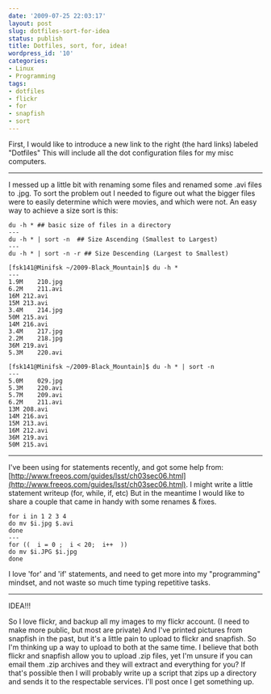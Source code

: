 ```yaml
---
date: '2009-07-25 22:03:17'
layout: post
slug: dotfiles-sort-for-idea
status: publish
title: Dotfiles, sort, for, idea!
wordpress_id: '10'
categories:
- Linux
- Programming
tags:
- dotfiles
- flickr
- for
- snapfish
- sort
---
```


First, I would like to introduce a new link to the right (the hard links) labeled "Dotfiles" This will include all the dot configuration files for my misc computers.

------

I messed up a little bit with renaming some files and renamed some .avi files to .jpg. To sort the problem out I needed to figure out what the bigger files were to easily determine which were movies, and which were not. An easy way to achieve a size sort is this:

    
    du -h * ## basic size of files in a directory
    ---
    du -h * | sort -n  ## Size Ascending (Smallest to Largest)
    ---
    du -h * | sort -n -r ## Size Descending (Largest to Smallest)
    
    [fsk141@Minifsk ~/2009-Black_Mountain]$ du -h *
    ---
    1.9M	210.jpg
    6.2M	211.avi
    16M	212.avi
    15M	213.avi
    3.4M	214.jpg
    50M	215.avi
    14M	216.avi
    3.4M	217.jpg
    2.2M	218.jpg
    36M	219.avi
    5.3M	220.avi
    
    [fsk141@Minifsk ~/2009-Black_Mountain]$ du -h * | sort -n
    ---
    5.0M	029.jpg
    5.3M	220.avi
    5.7M	209.avi
    6.2M	211.avi
    13M	208.avi
    14M	216.avi
    15M	213.avi
    16M	212.avi
    36M	219.avi
    50M	215.avi


------

I've been using for statements recently, and got some help from: [http://www.freeos.com/guides/lsst/ch03sec06.html](http://www.freeos.com/guides/lsst/ch03sec06.html). I might write a little statement writeup (for, while, if, etc) But in the meantime I would like to share a couple that came in handy with some renames & fixes.

    
    for i in 1 2 3 4
    do mv $i.jpg $.avi
    done
    ---
    for ((  i = 0 ;  i < 20;  i++  ))
    do mv $i.JPG $i.jpg
    done


I love 'for' and 'if' statements, and need to get more into my "programming" mindset, and not waste so much time typing repetitive tasks.

------

IDEA!!!

So I love flickr, and backup all my images to my flickr account. (I need to make more public, but most are private) And I've printed pictures from snapfish in the past, but it's a little pain to upload to flickr and snapfish. So I'm thinking up a way to upload to both at the same time. I believe that both flickr and snapfish allow you to upload .zip files, yet I'm unsure if you can email them .zip archives and they will extract and everything for you? If that's possible then I will probably write up a script that zips up a directory and sends it to the respectable services. I'll post once I get something up.

